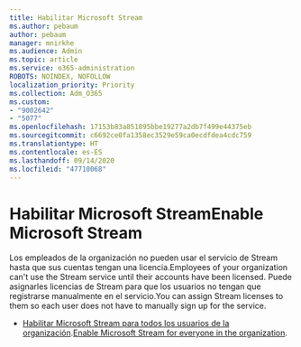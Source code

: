 ```yaml
---
title: Habilitar Microsoft Stream
ms.author: pebaum
author: pebaum
manager: mnirkhe
ms.audience: Admin
ms.topic: article
ms.service: o365-administration
ROBOTS: NOINDEX, NOFOLLOW
localization_priority: Priority
ms.collection: Adm_O365
ms.custom:
- "9002642"
- "5077"
ms.openlocfilehash: 17153b83a851895bbe19277a2db7f499e44375eb
ms.sourcegitcommit: c6692ce0fa1358ec3529e59ca0ecdfdea4cdc759
ms.translationtype: HT
ms.contentlocale: es-ES
ms.lasthandoff: 09/14/2020
ms.locfileid: "47710068"
---
```

# <a name="enable-microsoft-stream"></a><span data-ttu-id="672f7-102">Habilitar Microsoft Stream</span><span class="sxs-lookup"><span data-stu-id="672f7-102">Enable Microsoft Stream</span></span>

<span data-ttu-id="672f7-103">Los empleados de la organización no pueden usar el servicio de Stream hasta que sus cuentas tengan una licencia.</span><span class="sxs-lookup"><span data-stu-id="672f7-103">Employees of your organization can't use the Stream service until their accounts have been licensed.</span></span> <span data-ttu-id="672f7-104">Puede asignarles licencias de Stream para que los usuarios no tengan que registrarse manualmente en el servicio.</span><span class="sxs-lookup"><span data-stu-id="672f7-104">You can assign Stream licenses to them so each user does not have to manually sign up for the service.</span></span>

- <span data-ttu-id="672f7-105">[Habilitar Microsoft Stream para todos los usuarios de la organización](https://docs.microsoft.com/stream/assign-user-licenses).</span><span class="sxs-lookup"><span data-stu-id="672f7-105">[Enable Microsoft Stream for everyone in the organization](https://docs.microsoft.com/stream/assign-user-licenses).</span></span>
